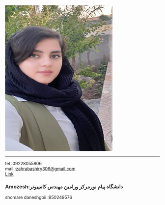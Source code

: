 <img src="https://github.com/zahrabashiry/zahrabashiry.github.io/blob/master/avatar-01%20(2).png?raw=true">

---
tel  :09228055806 <br/>
mail :zahrabashiry306@gmail.com <br/>
<a href="https://guera.ir/profile/zahra361">Link</a>



### Amozesh:دانشگاه پیام نورمرکز ورامین مهندس کامپیوتر
shomare daneshgoii :950249576
